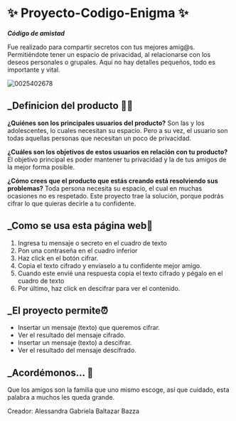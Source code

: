 # ✨ Proyecto-Codigo-Enigma ✨

**_Código de amistad_**

Fue realizado para compartir secretos con tus mejores amig@s. Permitiéndote tener un espacio de privacidad, al relacionarse con los deseos personales o grupales. Aquí no hay detalles pequeños, todo es importante y vital.

![0025402678](https://user-images.githubusercontent.com/93567262/143488341-8673f78a-ac60-41e8-85b5-10b4d3436f23.png)

## _Definicion del producto 👨‍💻

**¿Quiénes son los principales usuarios del producto?** Son las y los adolescentes, lo cuales necesitan su espacio. Pero a su vez, el usuario son todas aquellas personas que necesitan un poco de privacidad.

**¿Cuáles son los objetivos de estos usuarios en relación con tu producto?** El objetivo principal es poder mantener tu privacidad y la de tus amigos de la mejor forma posible.

**¿Cómo crees que el producto que estás creando está resolviendo sus problemas?** Toda persona necesita su espacio, el cual en muchas ocasiones no es respetado. Este proyecto trae la solución, porque podrás cifrar lo que quieras decirle a tu confidente.

## _Como se usa esta página web📑

1.	Ingresa tu mensaje o secreto en el cuadro de texto
2.	Pon una contraseña en el cuadro inferior
3.	Haz click en el botón cifrar.
4.	Copia el texto cifrado y envíaselo a tu confidente mejor amigo.
5.	Cuando este envié una respuesta copia el texto cifrado y pégalo en el cuadro de texto
6.	Por último, haz click en descifrar para ver el contenido. 

## _El proyecto permite⏰
- Insertar un mensaje (texto) que queremos cifrar.
- Ver el resultado del mensaje cifrado.
- Insertar un mensaje (texto) a descifrar.
- Ver el resultado del mensaje descifrado.

## _Acordémonos... 🤗
Que los amigos son la familia que uno mismo escoge, así que cuidado, esta palabra a muchos les queda grande.

Creador: Alessandra Gabriela Baltazar Bazza
